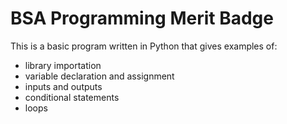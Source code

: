 # BSA Programming Merit Badge

This is a basic program written in Python that gives examples of:
* library importation
* variable declaration and assignment
* inputs and outputs
* conditional statements
* loops